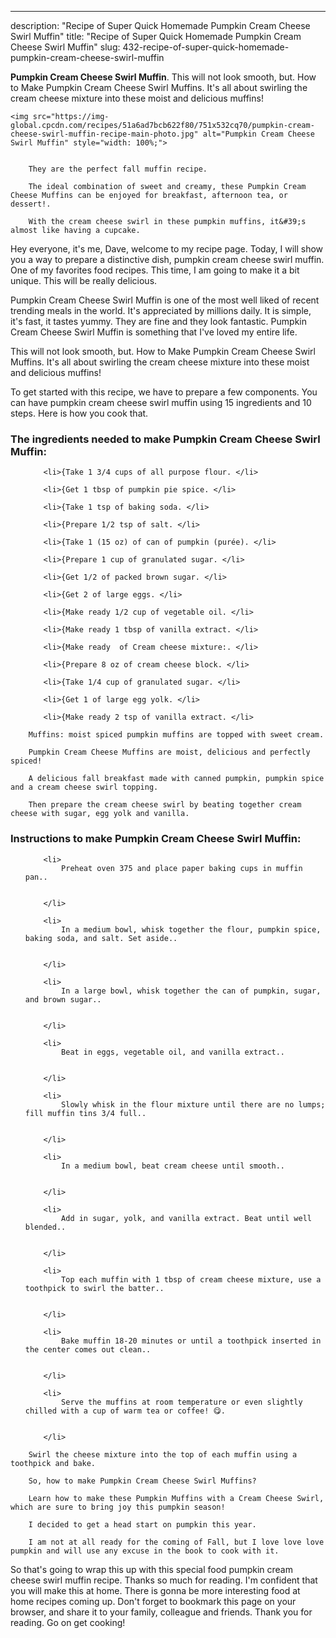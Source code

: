 ---
description: "Recipe of Super Quick Homemade Pumpkin Cream Cheese Swirl Muffin"
title: "Recipe of Super Quick Homemade Pumpkin Cream Cheese Swirl Muffin"
slug: 432-recipe-of-super-quick-homemade-pumpkin-cream-cheese-swirl-muffin

<p>
	<strong>Pumpkin Cream Cheese Swirl Muffin</strong>. 
	This will not look smooth, but. How to Make Pumpkin Cream Cheese Swirl Muffins. It&#39;s all about swirling the cream cheese mixture into these moist and delicious muffins!
</p>
<p>
	
	<img src="https://img-global.cpcdn.com/recipes/51a6ad7bcb622f80/751x532cq70/pumpkin-cream-cheese-swirl-muffin-recipe-main-photo.jpg" alt="Pumpkin Cream Cheese Swirl Muffin" style="width: 100%;">
	
	
		They are the perfect fall muffin recipe.
	
		The ideal combination of sweet and creamy, these Pumpkin Cream Cheese Muffins can be enjoyed for breakfast, afternoon tea, or dessert!.
	
		With the cream cheese swirl in these pumpkin muffins, it&#39;s almost like having a cupcake.
	
</p>
<p>
	Hey everyone, it's me, Dave, welcome to my recipe page. Today, I will show you a way to prepare a distinctive dish, pumpkin cream cheese swirl muffin. One of my favorites food recipes. This time, I am going to make it a bit unique. This will be really delicious.
</p>
	
<p>
	Pumpkin Cream Cheese Swirl Muffin is one of the most well liked of recent trending meals in the world. It's appreciated by millions daily. It is simple, it's fast, it tastes yummy. They are fine and they look fantastic. Pumpkin Cream Cheese Swirl Muffin is something that I've loved my entire life.
</p>
<p>
	This will not look smooth, but. How to Make Pumpkin Cream Cheese Swirl Muffins. It&#39;s all about swirling the cream cheese mixture into these moist and delicious muffins!
</p>

<p>
To get started with this recipe, we have to prepare a few components. You can have pumpkin cream cheese swirl muffin using 15 ingredients and 10 steps. Here is how you cook that.
</p>

<h3>The ingredients needed to make Pumpkin Cream Cheese Swirl Muffin:</h3>

<ol>
	
		<li>{Take 1 3/4 cups of all purpose flour. </li>
	
		<li>{Get 1 tbsp of pumpkin pie spice. </li>
	
		<li>{Take 1 tsp of baking soda. </li>
	
		<li>{Prepare 1/2 tsp of salt. </li>
	
		<li>{Take 1 (15 oz) of can of pumpkin (purée). </li>
	
		<li>{Prepare 1 cup of granulated sugar. </li>
	
		<li>{Get 1/2 of packed brown sugar. </li>
	
		<li>{Get 2 of large eggs. </li>
	
		<li>{Make ready 1/2 cup of vegetable oil. </li>
	
		<li>{Make ready 1 tbsp of vanilla extract. </li>
	
		<li>{Make ready  of Cream cheese mixture:. </li>
	
		<li>{Prepare 8 oz of cream cheese block. </li>
	
		<li>{Take 1/4 cup of granulated sugar. </li>
	
		<li>{Get 1 of large egg yolk. </li>
	
		<li>{Make ready 2 tsp of vanilla extract. </li>
	
</ol>
<p>
	
		Muffins: moist spiced pumpkin muffins are topped with sweet cream.
	
		Pumpkin Cream Cheese Muffins are moist, delicious and perfectly spiced!
	
		A delicious fall breakfast made with canned pumpkin, pumpkin spice and a cream cheese swirl topping.
	
		Then prepare the cream cheese swirl by beating together cream cheese with sugar, egg yolk and vanilla.
	
</p>

<h3>Instructions to make Pumpkin Cream Cheese Swirl Muffin:</h3>

<ol>
	
		<li>
			Preheat oven 375 and place paper baking cups in muffin pan..
			
			
		</li>
	
		<li>
			In a medium bowl, whisk together the flour, pumpkin spice, baking soda, and salt. Set aside..
			
			
		</li>
	
		<li>
			In a large bowl, whisk together the can of pumpkin, sugar, and brown sugar..
			
			
		</li>
	
		<li>
			Beat in eggs, vegetable oil, and vanilla extract..
			
			
		</li>
	
		<li>
			Slowly whisk in the flour mixture until there are no lumps; fill muffin tins 3/4 full..
			
			
		</li>
	
		<li>
			In a medium bowl, beat cream cheese until smooth..
			
			
		</li>
	
		<li>
			Add in sugar, yolk, and vanilla extract. Beat until well blended..
			
			
		</li>
	
		<li>
			Top each muffin with 1 tbsp of cream cheese mixture, use a toothpick to swirl the batter..
			
			
		</li>
	
		<li>
			Bake muffin 18-20 minutes or until a toothpick inserted in the center comes out clean..
			
			
		</li>
	
		<li>
			Serve the muffins at room temperature or even slightly chilled with a cup of warm tea or coffee! 😋.
			
			
		</li>
	
</ol>

<p>
	
		Swirl the cheese mixture into the top of each muffin using a toothpick and bake.
	
		So, how to make Pumpkin Cream Cheese Swirl Muffins?
	
		Learn how to make these Pumpkin Muffins with a Cream Cheese Swirl, which are sure to bring joy this pumpkin season!
	
		I decided to get a head start on pumpkin this year.
	
		I am not at all ready for the coming of Fall, but I love love love pumpkin and will use any excuse in the book to cook with it.
	
</p>

<p>
	So that's going to wrap this up with this special food pumpkin cream cheese swirl muffin recipe. Thanks so much for reading. I'm confident that you will make this at home. There is gonna be more interesting food at home recipes coming up. Don't forget to bookmark this page on your browser, and share it to your family, colleague and friends. Thank you for reading. Go on get cooking!
</p>
